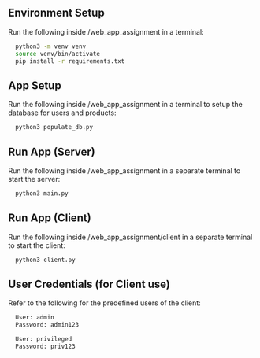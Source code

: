
## Environment Setup

Run the following inside /web_app_assignment in a terminal:

```bash
  python3 -m venv venv
  source venv/bin/activate
  pip install -r requirements.txt
```


## App Setup

Run the following inside /web_app_assignment in a terminal to setup the database for users and products:

```bash
  python3 populate_db.py 
```

## Run App (Server)

Run the following inside /web_app_assignment in a separate terminal to start the server:

```bash
  python3 main.py
```

## Run App (Client)

Run the following inside /web_app_assignment/client in a separate terminal to start the client:

```bash
  python3 client.py
```

## User Credentials (for Client use)

Refer to the following for the predefined users of the client:

```bash
  User: admin
  Password: admin123

  User: privileged
  Password: priv123
```